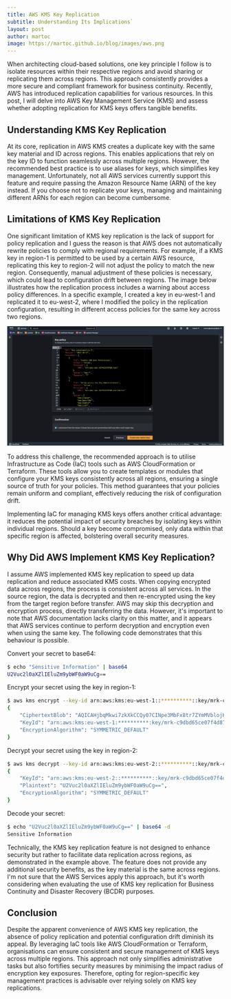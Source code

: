 ```yaml
---
title: AWS KMS Key Replication
subtitle: Understanding Its Implications`
layout: post
author: martoc
image: https://martoc.github.io/blog/images/aws.png
---
```


When architecting cloud-based solutions, one key principle I follow is to isolate resources within their respective regions and avoid sharing or replicating them across regions. This approach consistently provides a more secure and compliant framework for business continuity. Recently, AWS has introduced replication capabilities for various resources. In this post, I will delve into AWS Key Management Service (KMS) and assess whether adopting replication for KMS keys offers tangible benefits.

## Understanding KMS Key Replication

At its core, replication in AWS KMS creates a duplicate key with the same key material and ID across regions. This enables applications that rely on the key ID to function seamlessly across multiple regions. However, the recommended best practice is to use aliases for keys, which simplifies key management. Unfortunately, not all AWS services currently support this feature and require passing the Amazon Resource Name (ARN) of the key instead. If you choose not to replicate your keys, managing and maintaining different ARNs for each region can become cumbersome.

## Limitations of KMS Key Replication

One significant limitation of KMS key replication is the lack of support for policy replication and I guess the reason is that AWS does not automatically rewrite policies to comply with regional requirements. For example, if a KMS key in region-1 is permitted to be used by a certain AWS resource, replicating this key to region-2 will not adjust the policy to match the new region. Consequently, manual adjustment of these policies is necessary, which could lead to configuration drift between regions. The image below illustrates how the replication process includes a warning about access policy differences. In a specific example, I created a key in eu-west-1 and replicated it to eu-west-2, where I modified the policy in the replication configuration, resulting in different access policies for the same key across two regions.

![KMS Key Replication](/blog/images/kms-replication.png)

To address this challenge, the recommended approach is to utilise Infrastructure as Code (IaC) tools such as AWS CloudFormation or Terraform. These tools allow you to create templates or modules that configure your KMS keys consistently across all regions, ensuring a single source of truth for your policies. This method guarantees that your policies remain uniform and compliant, effectively reducing the risk of configuration drift.

Implementing IaC for managing KMS keys offers another critical advantage: it reduces the potential impact of security breaches by isolating keys within individual regions. Should a key become compromised, only data within that specific region is affected, bolstering overall security measures.

## Why Did AWS Implement KMS Key Replication?

I assume AWS implemented KMS key replication to speed up data replication and reduce associated KMS costs. When copying encrypted data across regions, the process is consistent across all services. In the source region, the data is decrypted and then re-encrypted using the key from the target region before transfer. AWS may skip this decryption and encryption process, directly transferring the data. However, it's important to note that AWS documentation lacks clarity on this matter, and it appears that AWS services continue to perform decryption and encryption even when using the same key. The following code demonstrates that this behaviour is possible.

Convert your secret to base64:

```bash
$ echo "Sensitive Information" | base64
U2Vuc2l0aXZlIEluZm9ybWF0aW9uCg==
```

Encrypt your secret using the key in region-1:

```bash
$ aws kms encrypt --key-id arn:aws:kms:eu-west-1::**********::key/mrk-c9dbd65ce07f4d878e20557cdfc19dda --plaintext "U2Vuc2l0aXZlIEluZm9ybWF0aW9uCg==" --region eu-west-1
{
    "CiphertextBlob": "AQICAHjbqMkwi7zkXkCCQy07CINpe3MbFx8tr7ZYmMVblojKMAE4evln/lRkw4A2MVLq3sAeAAAAdDByBgkqhkiG9w0BBwagZTBjAgEAMF4GCSqGSIb3DQEHATAeBglghkgBZQMEAS4wEQQMvboDoLAfBuFHyAJgAgEQgDFBFxciV9cKWgY6w2zfGvVwgf1WzjDFmphyuOAFz82/paMRcUIPJ/+ZhSbVVhAkri27",
    "KeyId": "arn:aws:kms:eu-west-1:**********:key/mrk-c9dbd65ce07f4d878e20557cdfc19dda",
    "EncryptionAlgorithm": "SYMMETRIC_DEFAULT"
}
```

Decrypt your secret using the key in region-2:

```bash
$ aws kms decrypt --key-id arn:aws:kms:eu-west-2::**********::key/mrk-c9dbd65ce07f4d878e20557cdfc19dda --ciphertext-blob AQICAHjbqMkwi7zkXkCCQy07CINpe3MbFx8tr7ZYmMVblojKMAE4evln/lRkw4A2MVLq3sAeAAAAdDByBgkqhkiG9w0BBwagZTBjAgEAMF4GCSqGSIb3DQEHATAeBglghkgBZQMEAS4wEQQMvboDoLAfBuFHyAJgAgEQgDFBFxciV9cKWgY6w2zfGvVwgf1WzjDFmphyuOAFz82/paMRcUIPJ/+ZhSbVVhAkri27 --region eu-west-2
{
    "KeyId": "arn:aws:kms:eu-west-2::**********::key/mrk-c9dbd65ce07f4d878e20557cdfc19dda",
    "Plaintext": "U2Vuc2l0aXZlIEluZm9ybWF0aW9uCg==",
    "EncryptionAlgorithm": "SYMMETRIC_DEFAULT"
}
```

Decode your secret:

```bash
$ echo "U2Vuc2l0aXZlIEluZm9ybWF0aW9uCg==" | base64 -d 
Sensitive Information
```

Technically, the KMS key replication feature is not designed to enhance security but rather to facilitate data replication across regions, as demonstrated in the example above. The feature does not provide any additional security benefits, as the key material is the same across regions. I'm not sure that the AWS Services apply this approach, but it's worth considering when evaluating the use of KMS key replication for Business Continuity and Disaster Recovery (BCDR) purposes.

## Conclusion

Despite the apparent convenience of AWS KMS key replication, the absence of policy replication and potential configuration drift diminish its appeal. By leveraging IaC tools like AWS CloudFormation or Terraform, organisations can ensure consistent and secure management of KMS keys across multiple regions. This approach not only simplifies administrative tasks but also fortifies security measures by minimising the impact radius of encryption key exposures. Therefore, opting for region-specific key management practices is advisable over relying solely on KMS key replications.

